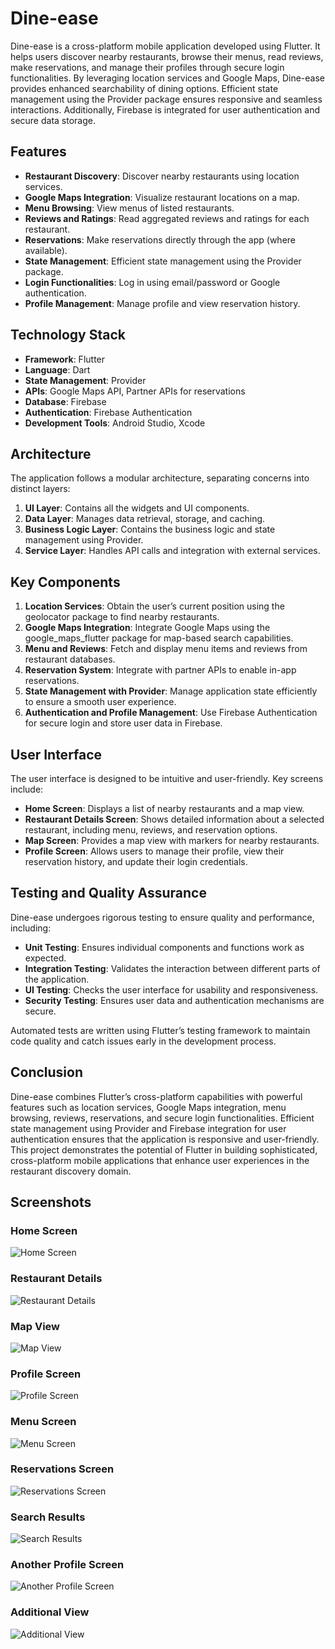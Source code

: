# Dine-ease

Dine-ease is a cross-platform mobile application developed using Flutter. It helps users discover nearby restaurants, browse their menus, read reviews, make reservations, and manage their profiles through secure login functionalities. By leveraging location services and Google Maps, Dine-ease provides enhanced searchability of dining options. Efficient state management using the Provider package ensures responsive and seamless interactions. Additionally, Firebase is integrated for user authentication and secure data storage.

## Features

- **Restaurant Discovery**: Discover nearby restaurants using location services.
- **Google Maps Integration**: Visualize restaurant locations on a map.
- **Menu Browsing**: View menus of listed restaurants.
- **Reviews and Ratings**: Read aggregated reviews and ratings for each restaurant.
- **Reservations**: Make reservations directly through the app (where available).
- **State Management**: Efficient state management using the Provider package.
- **Login Functionalities**: Log in using email/password or Google authentication.
- **Profile Management**: Manage profile and view reservation history.

## Technology Stack

- **Framework**: Flutter
- **Language**: Dart
- **State Management**: Provider
- **APIs**: Google Maps API, Partner APIs for reservations
- **Database**: Firebase
- **Authentication**: Firebase Authentication
- **Development Tools**: Android Studio, Xcode

## Architecture

The application follows a modular architecture, separating concerns into distinct layers:
1. **UI Layer**: Contains all the widgets and UI components.
2. **Data Layer**: Manages data retrieval, storage, and caching.
3. **Business Logic Layer**: Contains the business logic and state management using Provider.
4. **Service Layer**: Handles API calls and integration with external services.

## Key Components

1. **Location Services**: Obtain the user’s current position using the geolocator package to find nearby restaurants.
2. **Google Maps Integration**: Integrate Google Maps using the google_maps_flutter package for map-based search capabilities.
3. **Menu and Reviews**: Fetch and display menu items and reviews from restaurant databases.
4. **Reservation System**: Integrate with partner APIs to enable in-app reservations.
5. **State Management with Provider**: Manage application state efficiently to ensure a smooth user experience.
6. **Authentication and Profile Management**: Use Firebase Authentication for secure login and store user data in Firebase.

## User Interface

The user interface is designed to be intuitive and user-friendly. Key screens include:
- **Home Screen**: Displays a list of nearby restaurants and a map view.
- **Restaurant Details Screen**: Shows detailed information about a selected restaurant, including menu, reviews, and reservation options.
- **Map Screen**: Provides a map view with markers for nearby restaurants.
- **Profile Screen**: Allows users to manage their profile, view their reservation history, and update their login credentials.

## Testing and Quality Assurance

Dine-ease undergoes rigorous testing to ensure quality and performance, including:
- **Unit Testing**: Ensures individual components and functions work as expected.
- **Integration Testing**: Validates the interaction between different parts of the application.
- **UI Testing**: Checks the user interface for usability and responsiveness.
- **Security Testing**: Ensures user data and authentication mechanisms are secure.

Automated tests are written using Flutter’s testing framework to maintain code quality and catch issues early in the development process.

## Conclusion

Dine-ease combines Flutter’s cross-platform capabilities with powerful features such as location services, Google Maps integration, menu browsing, reviews, reservations, and secure login functionalities. Efficient state management using Provider and Firebase integration for user authentication ensures that the application is responsive and user-friendly. This project demonstrates the potential of Flutter in building sophisticated, cross-platform mobile applications that enhance user experiences in the restaurant discovery domain.

## Screenshots

### Home Screen
![Home Screen](https://github.com/kratiarora03/Dine-Ease-/assets/106904755/78ae0cb9-fd76-434c-86a9-3cdaee2a0d5f)

### Restaurant Details
![Restaurant Details](https://github.com/kratiarora03/Dine-Ease-/assets/106904755/9e120963-48dd-4d2e-b427-b6e9e94644ad)

### Map View
![Map View](https://github.com/kratiarora03/Dine-Ease-/assets/106904755/e1773031-ec04-4e57-8504-45e2fa259267)

### Profile Screen
![Profile Screen](https://github.com/kratiarora03/Dine-Ease-/assets/106904755/dc64a5cb-aada-4dea-a8d0-06ffb8836bfc)

### Menu Screen
![Menu Screen](https://github.com/kratiarora03/Dine-Ease-/assets/106904755/5538ca35-bc54-4649-9ca7-1f17fb98e8e1)

### Reservations Screen
![Reservations Screen](https://github.com/kratiarora03/Dine-Ease-/assets/106904755/ce01b2b5-1375-47f2-abc5-c5e1cf1221d2)

### Search Results
![Search Results](https://github.com/kratiarora03/Dine-Ease-/assets/106904755/7f105fe9-e7c8-4381-a514-ee6be975d874)

### Another Profile Screen
![Another Profile Screen](https://github.com/kratiarora03/Dine-Ease-/assets/106904755/413a51af-7239-45a1-94a1-99969f596fc8)

### Additional View
![Additional View](https://github.com/kratiarora03/Dine-Ease-/assets/106904755/bab0ee01-94d5-47a9-a68b-ffd264a7c628)

